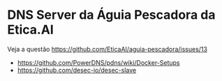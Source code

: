 # DNS Server da Águia Pescadora da Etica.AI
Veja a questão <https://github.com/EticaAI/aguia-pescadora/issues/13>

- https://github.com/PowerDNS/pdns/wiki/Docker-Setups
- https://github.com/desec-io/desec-slave